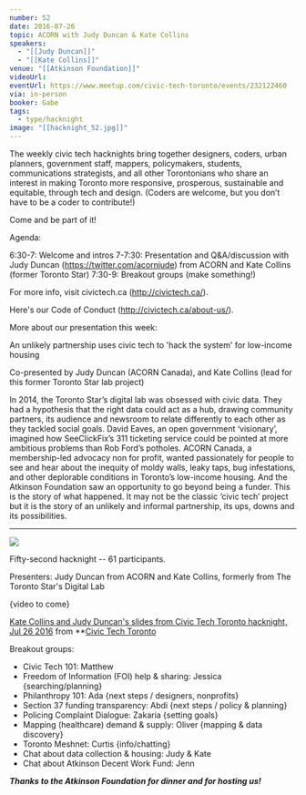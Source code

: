 ```yaml
---
number: 52
date: 2016-07-26
topic: ACORN with Judy Duncan & Kate Collins
speakers:
  - "[[Judy Duncan]]"
  - "[[Kate Collins]]"
venue: "[[Atkinson Foundation]]"
videoUrl:
eventUrl: https://www.meetup.com/civic-tech-toronto/events/232122460
via: in-person
booker: Gabe
tags:
  - type/hacknight
image: "[[hacknight_52.jpg]]"
---
```


The weekly civic tech hacknights bring together designers, coders, urban planners, government staff, mappers, policymakers, students, communications strategists, and all other Torontonians who share an interest in making Toronto more responsive, prosperous, sustainable and equitable, through tech and design. (Coders are welcome, but you don’t have to be a coder to contribute!)

Come and be part of it!

Agenda:

6:30-7: Welcome and intros
7-7:30: Presentation and Q&A/discussion with Judy Duncan (https://twitter.com/acornjude) from ACORN and Kate Collins (former Toronto Star)
7:30-9: Breakout groups (make something!)

For more info, visit civictech.ca (http://civictech.ca/).

Here's our Code of Conduct (http://civictech.ca/about-us/).

More about our presentation this week:

An unlikely partnership uses civic tech to 'hack the system' for low-income housing

Co-presented by Judy Duncan (ACORN Canada), and Kate Collins (lead for this former Toronto Star lab project)

In 2014, the Toronto Star’s digital lab was obsessed with civic data. They had a hypothesis that the right data could act as a hub, drawing community partners, its audience and newsroom to relate differently to each other as they tackled social goals. David Eaves, an open government ‘visionary’, imagined how SeeClickFix’s 311 ticketing service could be pointed at more ambitious problems than Rob Ford’s potholes. ACORN Canada, a membership-led advocacy non for profit, wanted passionately for people to see and hear about the inequity of moldy walls, leaky taps, bug infestations, and other deplorable conditions in Toronto’s low-income housing. And the Atkinson Foundation saw an opportunity to go beyond being a funder. This is the story of what happened. It may not be the classic ‘civic tech’ project but it is the story of an unlikely and informal partnership, its ups, downs and its possibilities.

---




![](https://mlydg0vejq30.i.optimole.com/w:827/h:620/q:mauto/f:best/https://civictech.ca/wp-content/uploads/2016/07/CoU88DGXEAEvKI1.jpg)

Fifty-second hacknight -- 61 participants.

Presenters: Judy Duncan from ACORN and Kate Collins, formerly from The Toronto Star's Digital Lab

{video to come}

[Kate Collins and Judy Duncan's slides from Civic Tech Toronto hacknight, Jul 26 2016](https://www.slideshare.net/civictechTO/kate-collins-and-judy-duncans-slides-from-civic-tech-toronto-hacknight-jul-26-2016) from **[Civic Tech Toronto](https://www.slideshare.net/civictechTO)

Breakout groups:
-   Civic Tech 101: Matthew
-   Freedom of Information (FOI) help & sharing: Jessica {searching/planning}
-   Philanthropy 101: Ada {next steps / designers, nonprofits}
-   Section 37 funding transparency: Abdi {next steps / policy & planning}
-   Policing Complaint Dialogue: Zakaria {setting goals}
-   Mapping (healthcare) demand & supply: Oliver {mapping & data discovery}
-   Toronto Meshnet: Curtis {info/chatting}
-   Chat about data collection & housing: Judy & Kate
-   Chat about Atkinson Decent Work Fund: Jenn

***Thanks to the Atkinson Foundation for dinner and for hosting us!***